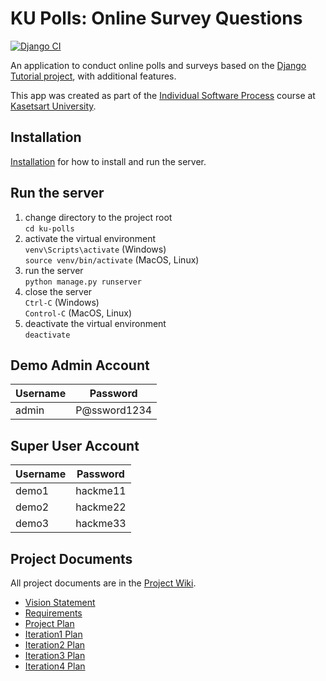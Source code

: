 # KU Polls: Online Survey Questions 
[![Django CI](../../actions/workflows/django.yml/badge.svg)](../../actions/workflows/django.yml)

An application to conduct online polls and surveys based
on the [Django Tutorial project](https://docs.djangoproject.com/en/5.1/), with
additional features.

This app was created as part of the [Individual Software Process](
https://cpske.github.io/ISP) course at [Kasetsart University](https://www.ku.ac.th).

## Installation
[Installation](../../wiki/Installation) for how to install and run the server.

## Run the server
1. change directory to the project root  
```cd ku-polls```
2. activate the virtual environment  
```venv\Scripts\activate``` (Windows)  
```source venv/bin/activate``` (MacOS, Linux)
3. run the server  
```python manage.py runserver```
4. close the server  
```Ctrl-C``` (Windows)  
```Control-C``` (MacOS, Linux)
5. deactivate the virtual environment  
```deactivate```

## Demo Admin Account
| Username | Password |
|----------|----------|
| admin    | P@ssword1234|

## Super User Account
| Username | Password |
|----------|----------|
| demo1    | hackme11 |
| demo2    | hackme22 |
| demo3    | hackme33 |

## Project Documents

All project documents are in the [Project Wiki](../../wiki/Home).

- [Vision Statement](../../wiki/Vision%20and%20Scope)
- [Requirements](../../wiki/Requirements)
- [Project Plan](../../wiki/Project%20Plan)
- [Iteration1 Plan](../../wiki/Iteration%201%20Plan)
- [Iteration2 Plan](../../wiki/Iteration%202%20Plan)
- [Iteration3 Plan](../../wiki/Iteration%203%20Plan)
- [Iteration4 Plan](../../wiki/Iteration%204%20Plan)
